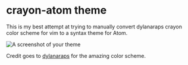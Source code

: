 # crayon-atom theme

This is my best attempt at trying to manually convert dylanaraps crayon color scheme for vim to a syntax theme for Atom.

![A screenshot of your theme](https://f.cloud.github.com/assets/69169/2289498/4c3cb0ec-a009-11e3-8dbd-077ee11741e5.gif)

Credit goes to [dylanaraps](https://github.com/dylanaraps) for the amazing color scheme.
